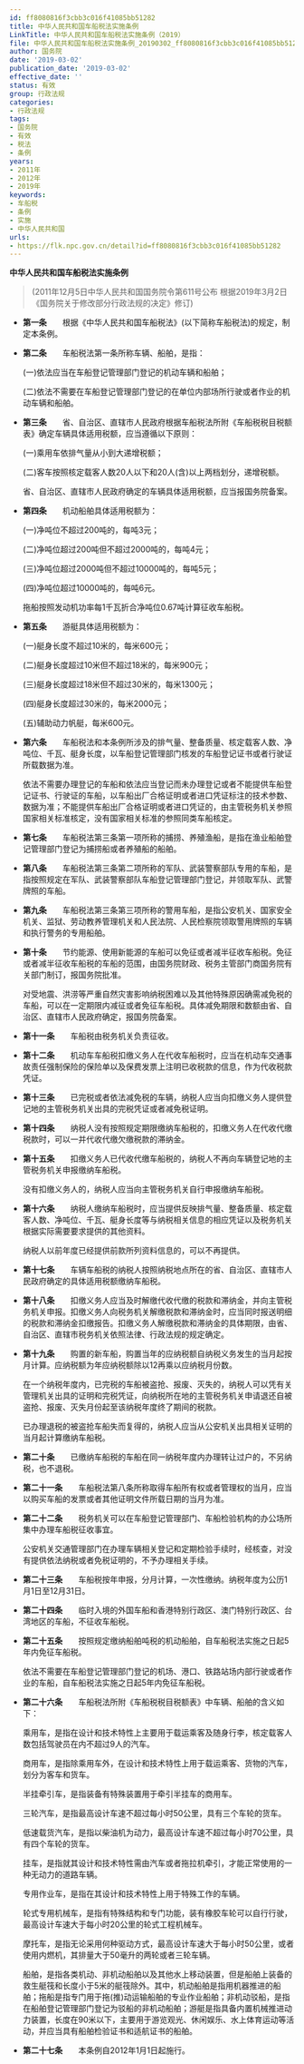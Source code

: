 ```yaml
---
id: ff8080816f3cbb3c016f41085bb51282
title: 中华人民共和国车船税法实施条例
LinkTitle: 中华人民共和国车船税法实施条例（2019）
file: 中华人民共和国车船税法实施条例_20190302_ff8080816f3cbb3c016f41085bb51282.docx
author: 国务院
date: '2019-03-02'
publication_date: '2019-03-02'
effective_date: ''
status: 有效
group: 行政法规
categories:
- 行政法规
tags:
- 国务院
- 有效
- 税法
- 条例
years:
- 2011年
- 2012年
- 2019年
keywords:
- 车船税
- 条例
- 实施
- 中华人民共和国
urls:
- https://flk.npc.gov.cn/detail?id=ff8080816f3cbb3c016f41085bb51282
---
```


**中华人民共和国车船税法实施条例**

> (2011年12月5日中华人民共和国国务院令第611号公布 根据2019年3月2日《国务院关于修改部分行政法规的决定》修订)

- **第一条**　　根据《中华人民共和国车船税法》(以下简称车船税法)的规定，制定本条例。

- **第二条**　　车船税法第一条所称车辆、船舶，是指：

  (一)依法应当在车船登记管理部门登记的机动车辆和船舶；

  (二)依法不需要在车船登记管理部门登记的在单位内部场所行驶或者作业的机动车辆和船舶。

- **第三条**　　省、自治区、直辖市人民政府根据车船税法所附《车船税税目税额表》确定车辆具体适用税额，应当遵循以下原则：

  (一)乘用车依排气量从小到大递增税额；

  (二)客车按照核定载客人数20人以下和20人(含)以上两档划分，递增税额。

  省、自治区、直辖市人民政府确定的车辆具体适用税额，应当报国务院备案。

- **第四条**　　机动船舶具体适用税额为：

  (一)净吨位不超过200吨的，每吨3元；

  (二)净吨位超过200吨但不超过2000吨的，每吨4元；

  (三)净吨位超过2000吨但不超过10000吨的，每吨5元；

  (四)净吨位超过10000吨的，每吨6元。

  拖船按照发动机功率每1千瓦折合净吨位0.67吨计算征收车船税。

- **第五条**　　游艇具体适用税额为：

  (一)艇身长度不超过10米的，每米600元；

  (二)艇身长度超过10米但不超过18米的，每米900元；

  (三)艇身长度超过18米但不超过30米的，每米1300元；

  (四)艇身长度超过30米的，每米2000元；

  (五)辅助动力帆艇，每米600元。

- **第六条**　　车船税法和本条例所涉及的排气量、整备质量、核定载客人数、净吨位、千瓦、艇身长度，以车船登记管理部门核发的车船登记证书或者行驶证所载数据为准。

  依法不需要办理登记的车船和依法应当登记而未办理登记或者不能提供车船登记证书、行驶证的车船，以车船出厂合格证明或者进口凭证标注的技术参数、数据为准；不能提供车船出厂合格证明或者进口凭证的，由主管税务机关参照国家相关标准核定，没有国家相关标准的参照同类车船核定。

- **第七条**　　车船税法第三条第一项所称的捕捞、养殖渔船，是指在渔业船舶登记管理部门登记为捕捞船或者养殖船的船舶。

- **第八条**　　车船税法第三条第二项所称的军队、武装警察部队专用的车船，是指按照规定在军队、武装警察部队车船登记管理部门登记，并领取军队、武警牌照的车船。

- **第九条**　　车船税法第三条第三项所称的警用车船，是指公安机关、国家安全机关、监狱、劳动教养管理机关和人民法院、人民检察院领取警用牌照的车辆和执行警务的专用船舶。

- **第十条**　　节约能源、使用新能源的车船可以免征或者减半征收车船税。免征或者减半征收车船税的车船的范围，由国务院财政、税务主管部门商国务院有关部门制订，报国务院批准。

  对受地震、洪涝等严重自然灾害影响纳税困难以及其他特殊原因确需减免税的车船，可以在一定期限内减征或者免征车船税。具体减免期限和数额由省、自治区、直辖市人民政府确定，报国务院备案。

- **第十一条**　　车船税由税务机关负责征收。

- **第十二条**　　机动车车船税扣缴义务人在代收车船税时，应当在机动车交通事故责任强制保险的保险单以及保费发票上注明已收税款的信息，作为代收税款凭证。

- **第十三条**　　已完税或者依法减免税的车辆，纳税人应当向扣缴义务人提供登记地的主管税务机关出具的完税凭证或者减免税证明。

- **第十四条**　　纳税人没有按照规定期限缴纳车船税的，扣缴义务人在代收代缴税款时，可以一并代收代缴欠缴税款的滞纳金。

- **第十五条**　　扣缴义务人已代收代缴车船税的，纳税人不再向车辆登记地的主管税务机关申报缴纳车船税。

  没有扣缴义务人的，纳税人应当向主管税务机关自行申报缴纳车船税。

- **第十六条**　　纳税人缴纳车船税时，应当提供反映排气量、整备质量、核定载客人数、净吨位、千瓦、艇身长度等与纳税相关信息的相应凭证以及税务机关根据实际需要要求提供的其他资料。

  纳税人以前年度已经提供前款所列资料信息的，可以不再提供。

- **第十七条**　　车辆车船税的纳税人按照纳税地点所在的省、自治区、直辖市人民政府确定的具体适用税额缴纳车船税。

- **第十八条**　　扣缴义务人应当及时解缴代收代缴的税款和滞纳金，并向主管税务机关申报。扣缴义务人向税务机关解缴税款和滞纳金时，应当同时报送明细的税款和滞纳金扣缴报告。扣缴义务人解缴税款和滞纳金的具体期限，由省、自治区、直辖市税务机关依照法律、行政法规的规定确定。

- **第十九条**　　购置的新车船，购置当年的应纳税额自纳税义务发生的当月起按月计算。应纳税额为年应纳税额除以12再乘以应纳税月份数。

  在一个纳税年度内，已完税的车船被盗抢、报废、灭失的，纳税人可以凭有关管理机关出具的证明和完税凭证，向纳税所在地的主管税务机关申请退还自被盗抢、报废、灭失月份起至该纳税年度终了期间的税款。

  已办理退税的被盗抢车船失而复得的，纳税人应当从公安机关出具相关证明的当月起计算缴纳车船税。

- **第二十条**　　已缴纳车船税的车船在同一纳税年度内办理转让过户的，不另纳税，也不退税。

- **第二十一条**　　车船税法第八条所称取得车船所有权或者管理权的当月，应当以购买车船的发票或者其他证明文件所载日期的当月为准。

- **第二十二条**　　税务机关可以在车船登记管理部门、车船检验机构的办公场所集中办理车船税征收事宜。

  公安机关交通管理部门在办理车辆相关登记和定期检验手续时，经核查，对没有提供依法纳税或者免税证明的，不予办理相关手续。

- **第二十三条**　　车船税按年申报，分月计算，一次性缴纳。纳税年度为公历1月1日至12月31日。

- **第二十四条**　　临时入境的外国车船和香港特别行政区、澳门特别行政区、台湾地区的车船，不征收车船税。

- **第二十五条**　　按照规定缴纳船舶吨税的机动船舶，自车船税法实施之日起5年内免征车船税。

  依法不需要在车船登记管理部门登记的机场、港口、铁路站场内部行驶或者作业的车船，自车船税法实施之日起5年内免征车船税。

- **第二十六条**　　车船税法所附《车船税税目税额表》中车辆、船舶的含义如下：

  乘用车，是指在设计和技术特性上主要用于载运乘客及随身行李，核定载客人数包括驾驶员在内不超过9人的汽车。

  商用车，是指除乘用车外，在设计和技术特性上用于载运乘客、货物的汽车，划分为客车和货车。

  半挂牵引车，是指装备有特殊装置用于牵引半挂车的商用车。

  三轮汽车，是指最高设计车速不超过每小时50公里，具有三个车轮的货车。

  低速载货汽车，是指以柴油机为动力，最高设计车速不超过每小时70公里，具有四个车轮的货车。

  挂车，是指就其设计和技术特性需由汽车或者拖拉机牵引，才能正常使用的一种无动力的道路车辆。

  专用作业车，是指在其设计和技术特性上用于特殊工作的车辆。

  轮式专用机械车，是指有特殊结构和专门功能，装有橡胶车轮可以自行行驶，最高设计车速大于每小时20公里的轮式工程机械车。

  摩托车，是指无论采用何种驱动方式，最高设计车速大于每小时50公里，或者使用内燃机，其排量大于50毫升的两轮或者三轮车辆。

  船舶，是指各类机动、非机动船舶以及其他水上移动装置，但是船舶上装备的救生艇筏和长度小于5米的艇筏除外。其中，机动船舶是指用机器推进的船舶；拖船是指专门用于拖(推)动运输船舶的专业作业船舶；非机动驳船，是指在船舶登记管理部门登记为驳船的非机动船舶；游艇是指具备内置机械推进动力装置，长度在90米以下，主要用于游览观光、休闲娱乐、水上体育运动等活动，并应当具有船舶检验证书和适航证书的船舶。

- **第二十七条**　　本条例自2012年1月1日起施行。
